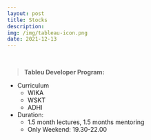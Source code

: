```yaml
---
layout: post
title: Stocks
description: 
img: /img/tableau-icon.png
date: 2021-12-13
---
```




<Br>

  
> **Tableu Developer Program:**
  * Curriculum
    * WIKA
    * WSKT
    * ADHI
  * Duration:
    * 1.5 month lectures, 1.5 months mentoring
    * Only Weekend: 19.30-22.00
 
    
  
  







